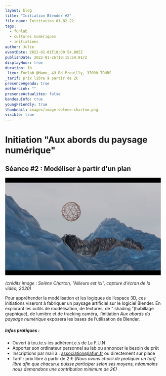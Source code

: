 ```yaml
---
layout: blog
title: "Initiation Blender #2"
file_name: Inititation 01.02.22
tags:
  - funlab
  - cultures numériques
  - initiations
author: Julie
eventDate: 2022-02-01T18:00:54.885Z
publishDate: 2022-01-26T10:15:54.917Z
displayHour: true
duration: 1h
_lieu: Funlab @Mame, 49 Bd Preuilly, 37000 TOURS
_tarif: prix libre à partir de 2€
presenceAgenda: true
motherLink: ""
presenceActualites: false
bandeauInfo: true
youngFriendly: true
thumbnail: images/image-solene-charton.png
visible: true
---
```

# Initiation "Aux abords du paysage numérique"

## Séance #2 : Modéliser à partir d'un plan

![](images/image-solene-charton.png)

*(crédits image : Solène Charton, "Ailleurs est ici", capture d'écran de la vidéo, 2020)*

Pour appréhender la modélisation et les logiques de l’espace 3D,
ces initiations viseront à fabriquer un paysage artificiel sur le logiciel Blender. 
En explorant les outils de modélisation, de textures, de “ shading ”(habillage graphique), de lumière et de tracking caméra, l’initiation *Aux abords du paysage numérique* exposera les bases de l’utilisation de Blender.

##### Infos pratiques :

* Ouvert à tou.te.s les adhérent.e.s de La F.U.N
* Apporter son ordinateur personnel au lab ou annoncer le besoin de prêt
* Inscriptions par mail à : association@lafun.fr 
  ou directement sur place
* Tarif : prix libre à partir de 2 € *(Nous avons choisi de pratiquer un tarif libre afin que chacun.e puisse participer selon ses moyens, néanmoins nous demandons une contribution minimum de 2€)*